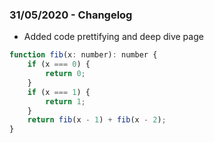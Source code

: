 
### 31/05/2020 - Changelog

* Added code prettifying and deep dive page

```js
function fib(x: number): number {
    if (x === 0) {
        return 0;
    }
    if (x === 1) {
        return 1;
    }
    return fib(x - 1) + fib(x - 2);
}
```
